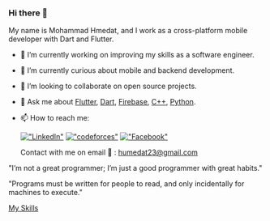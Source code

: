 ### Hi there 👋

My name is Mohammad Hmedat, and I work as a cross-platform mobile developer with Dart and Flutter.


- 🔭 I’m currently working on improving my skills as a software engineer.
- 🌱 I’m currently curious about mobile and backend development.
- 👯 I’m looking to collaborate on open source projects.
- 💬 Ask me about [Flutter](https://flutter.dev), [Dart](https://dart.dev), [Firebase](https://firebase.google.com/), [C++](https://www.cplusplus.com/), [Python](https://www.python.org/).
- 📫 How to reach me:

	
  [!["LinkedIn"](https://img.shields.io/badge/LinkedIn-blue?style=flat&logo=linkedin&labelColor=blue)](https://www.linkedin.com/in/mohammad-hmedat-551a52257/)
  [!["codeforces"](https://img.shields.io/badge/Codeforces-1F8ACB?style=flat&logo=codeforces&labelColor=1F8ACB&logoColor=white
)](https://codeforces.com/profile/mohammad2004)
  [!["Facebook"](https://img.shields.io/badge/Facebook-1877F2?style=flat&logo=facebook&labelColor=1877F2&logoColor=white
)](https://www.facebook.com/profile.php?id=100011519467109&mibextid=ZbWKwL)
  
  Contact with me on email 📧 : humedat23@gmail.com
  
"I’m not a great programmer; I’m just a good programmer
with great habits."

"Programs must be written for people to read, and only
incidentally for machines to execute."

[My Skills](https://skillicons.dev/icons?i=cpp,java,firbase,dart,flutter)
